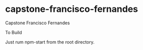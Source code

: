 # capstone-francisco-fernandes
 Capstone Francisco Fernandes
 
 To Build
 
 Just rum npm-start from the root directory.
